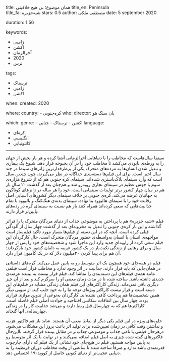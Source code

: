 
title: همان موضوع؛ بی هیچ خلاقیتی
title_en: Peninsula  
title_fa: شبه‌جزیره 
stars: 0.5
author: مصطفی ملکی
date: 5 september 2020

duration: 1:56

keywords:
  - زامبی 
  - اکشن
  - آخرالزمان
  - 2020
  - ترس

tags:
  - ترسناک
  - زامبی
  - اکشن

when:
  created: 2020

where:
  country:
    - کره‌جنوبی
who:
  director: یان سنگ هو

which:
  genre:
    - اکشن
    - ترسناک
    - جنایی
  language: 
   - کره‌ای
   - انگلیسی
   - کانتونیایی

---

سینما سال‌هاست که مخاطب را با دنیاهایی آخر‌الزمانی آشنا کرده و هر بار بخش از جهان را به ورطه‌ی نابودی می‌کشد تا مخاطب خود را در آن بحبوحه قرار دهد. شیوع یک بیماری و تبدیل شدن انسان‌ها به مرده‌های متحرک یکی از پرطرفدارترین ژانرهای سینما در چند سال اخیر است. برای این فیلم‌ها دسته‌بندی جداگانه در نظر می‌گیرند، چون چندین سال است که وارد سینمای بلاک‌باستری شده‌اند. سینمای کره‌ جنوبی هم که از شروع  هزاره‌ی سوم با جهش عظیم در سینمای تجاری روبه‌رو شد و هم‌چنان بعد از گذشت ۲۰ سال باز هم در میان چهار کشور برتر تولیدات سینمایی است، خود را هر ساله در ژانرهای گوناگون به جهانیان عرضه می‌کند. کره‌ی جنوبی بر خلاف سینمای دیگر کشورهای آسیایی اصل رقابت‌ خود را با سینمای هالیوود بنا نهاده. سینمای بدنه‌ی هنگ‌کنگ و بالیوود با تمام جذابیت‌هایی که سعی کرده‌اند همراه کنند باز هم نسبت به سینمای کره در رده‌های پایین‌تر قرار دارند. 

فیلم «شبه جزیره» هم با پرداختن به موضوعی جذاب از دنیای مردگان متحرک پا را فراتر گذاشته و این بار کره‌ی جنوبی را تبدیل به مخروبه‌ای بعد از گذشت چهار سال از آلودگی قبلی کرده است. آنچه که در این دسته از فیلم‌ها بسیار مورد تأکید فیلم‌ساز است مواجهه‌ی انسان با انسان به‌واسطه‌ی حضور مردگان متحرک است. حال کارگردان این فیلم سعی کرده از زاویه‌ای جدید وارد این ماجرا شود و شخصیت‌های خود را پس از چهار سال و برای رهایی از زندگی نکبت‌بار در یک کشور غریبه  به دامان کشور خود بازگرداند؛ آن هم برای پیدا کردن ۲۰میلیون دلار که در یک کامیون قرار دارد. 

فیلم در همه‌جای خود همچون یک اثر متوسط رو به پایین عمل می‌کند. گره‌های داستانی در همان‌جایی که باید قرار دارند. جذابیت در اثر وجود ندارد و مخاطب قرار است فیلمی مانند همه‌ی فیلم‌های این دسته‌بندی را تماشا کند. فیلم قرار نیست به بیننده عرضه‌ی جدیدی داشته باشد. ساخته شده تا در مدت زمان معینی او را سرگرم کند و بعد از آن چیز دیگری باقی نمی‌ماند. زندگی کاراکترهای این فیلم همان زندگی مشابه در فیلم‌های این دسته است و قرار نیست کاراکتر ویژه‌ای توجه ما را به خود جلب کند. از سویی دیگر همین شخصیت‌ها هم پرداخت کافی نشده‌اند. کارگردان به‌نوعی از تدوین‌ موازی فراری بوده. چهار سال بین اتفاقات سکانس افتتاحیه و حوادث اصلی فیلم فاصله است. کاراکترها هم که به چهارسال قبل ربط دارند و می‌شد جذابیت کار را در زندگی چهارساله‌ی آنها گنجاند. 

جلوه‌های ویژه‌ در این فیلم یکی دیگر از نقاط ضعف آن هستند. شاید باز هم فاکتور هزینه و نداشتن وقت کافی در زمان تعیین‌شده برای تولید اثر باعث بروز این مشکلات می‌شود. درهرحال فیلمی با نامی جذاب و موضوعی جذاب‌تر در مقابل بیننده قرار گرفته. با‌این‌حال فاکتورهای گفته شده چیزی به اصل فیلم اضافه نمی‌کنند و در نهایت با یک اثر متوسط رو به پایین مواجه هستیم. فیلم  در هیچ‌جای خود نشانی از یک فیلم که دارای چارچوب قدرتمندی باشد ندارد و صرفاً ساخته شده تا ساعتی از وقت مخاطب دوران قرنطینه را به دنیایی عجیب‌تر از دنیای کنونی حاصل از کووید-۱۹ اختصاص دهد.